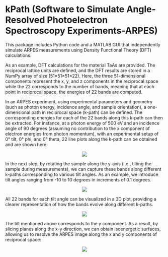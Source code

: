 # kPath (Software to Simulate Angle-Resolved Photoelectron Spectroscopy Experiments-ARPES)

This package includes Python code and a MATLAB GUI that independently simulate ARPES measurements using Density Functional Theory (DFT) calculations.

As an example, DFT calculations for the material TaAs are provided. The reciprocal lattice units are defined, and the DFT results are stored in a NumPy array of size (51×51×51×22). Here, the three 51-dimensional components represent the x, y, and z components in the reciprocal space while the 22 corresponds to the number of bands, meaning that at each point in reciprocal space, the energies of 22 bands are computed.

In an ARPES experiment, using experimental parameters and geometry (such as photon energy, incidence angle, and sample orientation), a one-dimensional path in reciprocal space (k-path) can be defined. The corresponding energies for each of the 22 bands along this k-path can then be extracted. For instance, at a photon energy of 500 eV and an incidence angle of 90 degrees (assuming no contribution to the x component of electron energies from photon momentum), with an experimental setup of 0° tilt, 0° phi, and 0° theta, 22 line plots along the k-path can be obtained and are shown here:

<div align="center">
<img src=https://github.com/user-attachments/assets/15d23aa1-8d72-4f73-a392-270e3da334d0>
</div>

In the next step, by rotating the sample along the y-axis (i.e., tilting the sample during measurements), we can capture these bands along different k-paths corresponding to various tilt angles. As an example, we introduce tilt angles ranging from -10 to 10 degrees in increments of 0.1 degrees.

<div align="center">
<img src=https://github.com/user-attachments/assets/d6c9cd29-b6e3-41f3-9ab1-581d974c0756>
</div>

All 22 bands for each tilt angle can be visualized in a 3D plot, providing a clearer representation of how the bands evolve along different k-paths.

<div align="center">
<img src=https://github.com/user-attachments/assets/c1514d49-d6a3-4ea1-9bfd-6f837bf7a057>
</div>

The tilt mentioned above corresponds to the y component. As a result, by slicing planes along the x-y direction, we can obtain isoenergetic surfaces, allowing us to resolve the ARPES image along the x and y components of reciprocal space:

<div align="center">
<img src=https://github.com/user-attachments/assets/c479c9f5-6ae7-4177-8a90-6196c0bfdde9>
</div>
